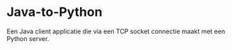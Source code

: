# Java-to-Python

Een Java client applicatie die via een TCP socket connectie maakt met een Python server.
